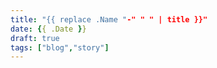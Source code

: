 ```yaml
---
title: "{{ replace .Name "-" " " | title }}"
date: {{ .Date }}
draft: true
tags: ["blog","story"]
---
```


